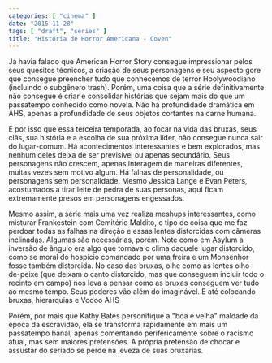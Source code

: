 ```yaml
---
categories: [ "cinema" ]
date: "2015-11-28"
tags: [ "draft", "series" ]
title: "História de Horror Americana - Coven"
---
```

Já havia falado que American Horror Story consegue impressionar
pelos seus quesitos técnicos, a criação de seus personagens e seu
aspecto gore que consegue preencher tudo que conhecemos de terror
Hoolywoodiano (incluindo o subgênero trash). Porém, uma coisa que a
série definitivamente não consegue é criar e consolidar histórias
que sejam mais do que um passatempo conhecido como novela. Não há
profundidade dramática em AHS, apenas a profundidade de seus objetos
cortantes na carne humana.

É por isso que essa terceira temporada, ao focar na vida das bruxas,
seus clãs, sua história e a escolha de sua próxima líder, não
consegue nunca sair do lugar-comum. Há acontecimentos interessantes
e bem explorados, mas nenhum deles deixa de ser previsível ou apenas
secundário. Seus personagens não crescem, apenas interagem de maneiras
diferentes, muitas vezes sem motivo algum. Há falhas de personalidade,
ou personagens sem personalidade. Mesmo Jessica Lange e Evan Peters,
acostumados a tirar leite de pedra de suas personas, aqui ficam
extremamente presos em personagens engessados.

Mesmo assim, a série mais uma vez realiza meshups interessantes,
como misturar Frankestein com Cemitério Maldito, o tipo de coisa que
me faz perdoar todas as falhas na direção e essas lentes distorcidas
com câmeras inclinadas. Algumas são necessárias, porém. Note como
em Asylum a inversão de ângulo era algo que tornava o clima daquele
lugar distorcido, como se moral do hospício comandado por uma freira
e um Monsenhor fosse também distorcida. No caso das bruxas, olhe
como as lentes olho-de-peixe (que deixam o canto distorcido, mas que
conseguem incluir todo o recinto em campo) nos leva a pensar como as
bruxas conseguem ver tudo ao mesmo tempo. Seus poderes vão além do
imaginável. E até colocando bruxas, hierarquias e Vodoo AHS

Porém, por mais que Kathy Bates personifique a "boa e velha" maldade
da época da escravidão, ela se transforma rapidamente em mais um
passatempo banal, apenas comentando perifericamente sobre o racismo atual,
mas sem maiores pretensões. A própria pretensão de chocar e assustar
do seriado se perde na leveza de suas bruxarias.
